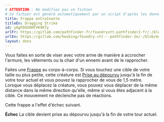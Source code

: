 ```yaml
---
# ATTENTION : Ne modifiez pas ce fichier
# Ce fichier est généré automatiquement par un script d'après les données du module Foundry VTT officiel et de sa traduction
title: Frappe entraînante
titleEn: Dragging Strike
id: yAgFDUU8HfVK4KTy
urlFr: https://gitlab.com/pathfinder-fr/foundryvtt-pathfinder2-fr/-/blob/master/data/feats/yAgFDUU8HfVK4KTy.htm
urlEn: https://gitlab.com/hooking/foundry-vtt---pathfinder-2e/-/blob/master/packs/data/feats.db/dragging-strike.json
layout: dons
---
```

Vous faites en sorte de viser avec votre arme de manière à accrocher l'armure, les vêtements ou la chair d'un ennemi avant de le rapprocher.

Faites une [Frappe](../actions/frapper.md) au corps-à-corps. Si vous touchez une cible de votre taille ou plus petite, cette créature est [Prise au dépourvu](../conditions/pris-au-dépourvu.md) jusqu'à la fin de votre tour actuel et vous pouvez la rapprocher de vous de 1,5 mètre. Lorsque vous déplacez la créature, vous pouvez vous déplacer de la même distance dans la même direction qu'elle, même si vous êtes adjacent à la cible. Ce mouvement ne déclenche pas de réactions.

Cette frappe a l'effet d'échec suivant.

**Échec** La cible devient prise au dépourvu jusqu'à la fin de votre tour actuel.
